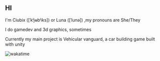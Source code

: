 ## HI

I'm Ciubix ([ˈkʲjʉbʲiks]) or Luna ([ˈlunə]) ,my pronouns are She/They

I do gamedev and 3d graphics, sometimes 

Currently my main project is Vehicular vanguard, a car building game built with unity

![wakatime](https://wakatime.com/badge/user/31b6db48-df50-4e7f-b450-e41a3a005d97.svg)
